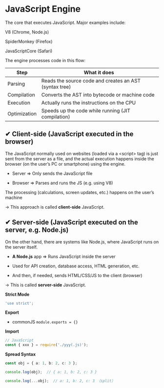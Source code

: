 # JavaScript Engine

The core that executes JavaScript. Major examples include:

V8 (Chrome, Node.js)

SpiderMonkey (Firefox)

JavaScriptCore (Safari)

The engine processes code in this flow:

| Step         | What it does                                           |
| ------------ | ------------------------------------------------------ |
| Parsing      | Reads the source code and creates an AST (syntax tree) |
| Compilation  | Converts the AST into bytecode or machine code         |
| Execution    | Actually runs the instructions on the CPU              |
| Optimization | Speeds up the code while running (JIT compilation)     |

## ✔ Client-side (JavaScript executed in the browser)

The JavaScript normally used on websites (loaded via a \<script\> tag) is just sent from the server as a file, and
the actual execution happens inside the browser (on the user’s PC or smartphone) using the engine.

* Server ⇒ Only sends the JavaScript file

* Browser ⇒ Parses and runs the JS (e.g. using V8)

The processing (calculations, screen updates, etc.) happens on the user’s machine

→ This approach is called **client-side** JavaScript.

## ✔ Server-side (JavaScript executed on the server, e.g. Node.js)

On the other hand, there are systems like Node.js, where JavaScript runs on the server itself.

* **A Node.js** app ⇒ Runs JavaScript inside the server

* Used for API creation, database access, HTML generation, etc.

* And then, if needed, sends HTML/CSS/JS to the client (browser)

→ This is called **server-side** JavaScript.


**Strict Mode**
```ts
'use strict';
```


**Export**
* commonJS
`module.exports = {}`

**Import**
```js
// JavaScript
const { xxx } = require('./yyy(.js)');
```
**Spread Syntax**
```ts
const obj = { a: 1, b: 2, c: 3 };

console.log(obj);  // { a: 1, b: 2, c: 3 }

console.log(...obj);  // a: 1, b: 2, c: 3 （split）
```


